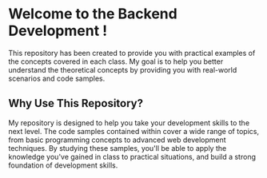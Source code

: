 ﻿# Welcome to the Backend Development !

This repository has been created to provide you with practical examples of the concepts covered in each class. My goal is to help you better understand the theoretical concepts by providing you with real-world scenarios and code samples.

## Why Use This Repository?

My repository is designed to help you take your development skills to the next level. The code samples contained within cover a wide range of topics, from basic programming concepts to advanced web development techniques. By studying these samples, you'll be able to apply the knowledge you've gained in class to practical situations, and build a strong foundation of development skills.
